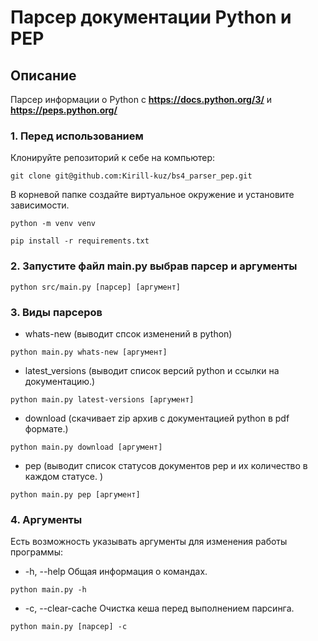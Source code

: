 # Парсер документации Python и PEP
## Описание
Парсер информации о Python с **https://docs.python.org/3/** и **https://peps.python.org/**
### 1. Перед использованием
Клонируйте репозиторий к себе на компьютер:
```
git clone git@github.com:Kirill-kuz/bs4_parser_pep.git
```
В корневой папке создайте виртуальное окружение и установите зависимости.
```
python -m venv venv
```
```
pip install -r requirements.txt
```
### 2. Запустите файл main.py выбрав парсер и аргументы
```
python src/main.py [парсер] [аргумент]
```
### 3. Виды парсеров
- whats-new (выводит спсок изменений в python)
```
python main.py whats-new [аргумент]
```
- latest_versions (выводит список версий python и ссылки на документацию.)
```
python main.py latest-versions [аргумент]
```
- download (скачивает zip архив с документацией python в pdf формате.)
```
python main.py download [аргумент]
```
- pep (выводит список статусов документов pep и их количество в каждом статусе. )
```
python main.py pep [аргумент]
```
### 4. Аргументы
Есть возможность указывать аргументы для изменения работы программы:   
- -h, --help
Общая информация о командах.
```
python main.py -h
```
- -c, --clear-cache
Очистка кеша перед выполнением парсинга.
```
python main.py [парсер] -c
```

